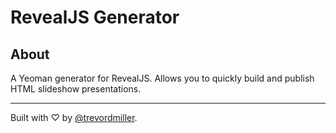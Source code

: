 # RevealJS Generator

## About

A Yeoman generator for RevealJS. Allows you to quickly build and publish HTML slideshow presentations.



-------------------------------------------------------



Built with ♡ by [@trevordmiller](http://www.trevordmiller.com).
